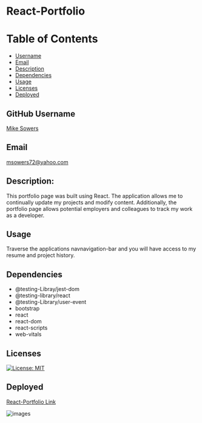 # React-Portfolio

# Table of Contents
- [Username](#username)
- [Email](#emial)
- [Description](#description)
- [Dependencies](#dependencies)
- [Usage](#usage)
- [Licenses](#licenses)
- [Deployed](#deployed)


## GitHub Username
[Mike Sowers](https://github.com/msowers72)

## Email
<msowers72@yahoo.com>

## Description:
This portfolio page was built using React. The application
allows me to continually update my projects and modify content. Additionally,
the portfolio page allows potential employers and colleagues to track my work   
as a developer.

## Usage
Traverse the applications navnavigation-bar and you will have access to my resume and project history.


## Dependencies
* @testing-Libray/jest-dom
* @testing-library/react
* @testing-Library/user-event
* bootstrap
* react
* react-dom
* react-scripts
* web-vitals
   

## Licenses 
[![License: MIT](https://img.shields.io/badge/License-MIT-yellow.svg)](https://opensource.org/licenses/MIT)
<!-- ![Tux, the Linux mascot](https://img.shields.io/badge/License-MIT-green) -->
  
 ## Deployed
 [React-Portfolio Link](https://immense-bastion-84166.herokuapp.com/)
 
 
 ![images](./assets/react.gif) 